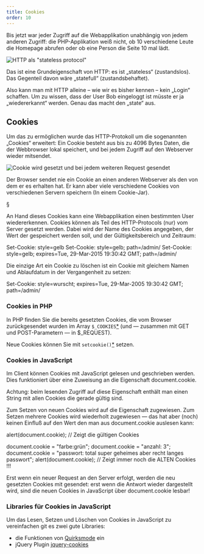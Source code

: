```yaml
---
title: Cookies
order: 10
---
```

Bis jetzt war jeder Zugriff auf die Webapplikation unabhängig von jedem anderen
Zugriff: die PHP-Applikation weiß nicht, ob 10 verschiedene Leute die Homepage
abrufen oder ob eine Person die Seite 10 mal lädt.

![HTTP als "stateless protocol"](/images/stateless-http.svg)

Das ist eine Grundeigenschaft von HTTP: es ist „stateless“ (zustandslos).  Das
Gegenteil davon wäre „statefull“ (zustandsbehaftet).

Also kann man mit HTTP alleine – wie wir es bisher kennen – kein „Login“
schaffen. Um zu wissen, dass der User Bob eingeloggt ist müsste er ja
„wiedererkannt“ werden. Genau das macht den „state“ aus.

Cookies 
-------- 

Um das zu ermöglichen wurde das HTTP-Protokoll um die
sogenannten „Cookies“ erweitert: Ein Cookie besteht aus bis zu 4096 Bytes Daten,
die der Webbrowser lokal speichert, und bei jedem Zugriff auf den Webserver
wieder mitsendet. 

![Cookie wird gesetzt und bei jedem weiteren Request gesendet](/images/image363.png)

Der Browser sendet nie ein Cookie an einen anderen Webserver
als den von dem er es erhalten hat. Er kann aber viele verschiedene Cookies von
verschiedenen Servern speichern (In einem Cookie-Jar).


§

An Hand dieses Cookies kann eine Webapplikation einen bestimmten User
wiedererkennen. Cookies können als Teil des HTTP-Protocols (nur) vom Server
gesetzt werden. Dabei wird der Name des Cookies angegeben, der Wert der
gespeichert werden soll, und der Gültigkeitsbereich und Zeitraum:

<javascript>
Set-Cookie: style=gelb 
Set-Cookie: style=gelb; path=/admin/
Set-Cookie: style=gelb; expires=Tue, 29-Mar-2015 19:30:42 GMT; path=/admin/
</javascript>

Die einzige Art ein Cookie zu löschen ist ein Cookie mit gleichem Namen und
Ablaufdatum in der Vergangenheit zu setzen:


<javascript>
Set-Cookie: style=wurscht; expires=Tue, 29-Mar-2005 19:30:42 GMT; path=/admin/
</javascript>

### Cookies in PHP


In PHP finden Sie die bereits gesetzten Cookies, die vom Browser zurückgesendet
wurden im Array `$_COOKIES`[*](http://php.net/manual/en/reserved.variables.cookies.php) 
(und — zusammen mit GET und POST-Parametern — in $_REQUEST). 

Neue Cookies können Sie mit `setcookie()`[*](http://www.php.net/manual/en/function.setcookie.php) setzen. 


### Cookies in JavaScript

Im Client können Cookies mit JavaScript gelesen und geschrieben werden. Dies
funktioniert über eine Zuweisung an die Eigenschaft document.cookie.

Achtung: beim lesenden Zugriff auf diese Eigenschaft enthält man einen String
mit allen Cookies die gerade gültig sind. 

Zum Setzen von neuen Cookies wird auf die Eigenschaft zugewiesen. Zum Setzen
mehrere Cookies wird wiederholt zugewiesen — das hat aber (noch) keinen Einfluß
auf den Wert den man aus document.cookie auslesen kann:

<javascript>
alert(document.cookie);  // Zeigt die gültigen Cookies

document.cookie = "farbe:grün"; document.cookie = "anzahl: 3"; 
document.cookie = "passwort: total super geheimes aber recht langes passwort";
alert(document.cookie);  // Zeigt immer noch die ALTEN Cookies !!!
</javascript>

Erst wenn ein neuer Request an den Server erfolgt, werden die neu gesetzten
Cookies mit gesendet: erst wenn die Antwort wieder dargestellt wird, sind die
neuen Cookies in JavaScript über document.cookie lesbar!

### Libraries für Cookies in JavaScript

Um das Lesen, Setzen und Löschen von Cookies in JavaScript zu vereinfachen git
es zwei gute Libraries:

* die Funktionen von [Quirksmode](http://www.quirksmode.org/js/cookies.html) ein
* jQuery Plugin [jquery-cookies](https://github.com/carhartl/jquery-cookie)

